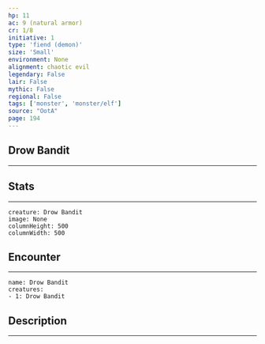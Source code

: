 ```yaml
---
hp: 11
ac: 9 (natural armor)
cr: 1/8
initiative: 1
type: 'fiend (demon)'    
size: 'Small'
environment: None
alignment: chaotic evil
legendary: False
lair: False
mythic: False
regional: False
tags: ['monster', 'monster/elf']
source: "OotA"
page: 194
---
```


## Drow Bandit
---



## Stats
---

```statblock
creature: Drow Bandit
image: None
columnHeight: 500
columnWidth: 500
```

## Encounter
---

```encounter-table
name: Drow Bandit
creatures:
- 1: Drow Bandit
```

## Description
---




